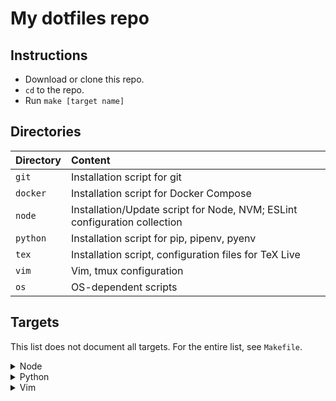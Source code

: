 # My dotfiles repo

## Instructions

- Download or clone this repo.
- `cd` to the repo.
- Run `make [target name]`

## Directories

| Directory    | Content                                                                      |
|:-------------|:-----------------------------------------------------------------------------|
| `git`        | Installation script for git                                                  |
| `docker`     | Installation script for Docker Compose                                       |
| `node`       | Installation/Update script for Node, NVM; ESLint configuration collection    |
| `python`     | Installation script for pip, pipenv, pyenv                                   |
| `tex`        | Installation script, configuration files for TeX Live                        |
| `vim`        | Vim, tmux configuration                                                      |
| `os`         | OS-dependent scripts                                                         |

## Targets

This list does not document all targets. For the entire list, see `Makefile`.

<details><summary>Node</summary>
<p>

```bash
make node # install node with nvm (lts version)
make node-update # install latest version of node, update g:coc_node_path in ~/.vimrc
```

</p>
</details>

<details><summary>Python</summary>
<p>

```bash
make python # install python, pip
```

</p>
</details>

<details><summary>Vim</summary>
<p>

```bash
make pathogen-all # install/update every plugins listed in this repo
make pathogen-basic # install/update some plugins listed in this repo
```

```bash
make font # install Ubuntu Nerd Font
```

</p>
</details>
